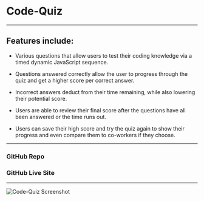 # Code-Quiz
---

## Features include:

- Various questions that allow users to test their coding knowledge via a timed dynamic JavaScript sequence.

- Questions answered correctly allow the user to progress through the quiz and get a higher score per correct answer.

- Incorrect answers deduct from their time remaining, while also lowering their potential score.

- Users are able to review their final score after the questions have all been answered or the time runs out.

- Users can save their high score and try the quiz again to show their progress and even compare them to co-workers if they choose.



---

### GitHub Repo

>

### GitHub Live Site

> 

---

![Code-Quiz Screenshot](https://github.com/Govepitr/Code-Quiz/blob/features/javascript/assets/images/Screenshot.png?raw=true "Code Quiz Screenshot")